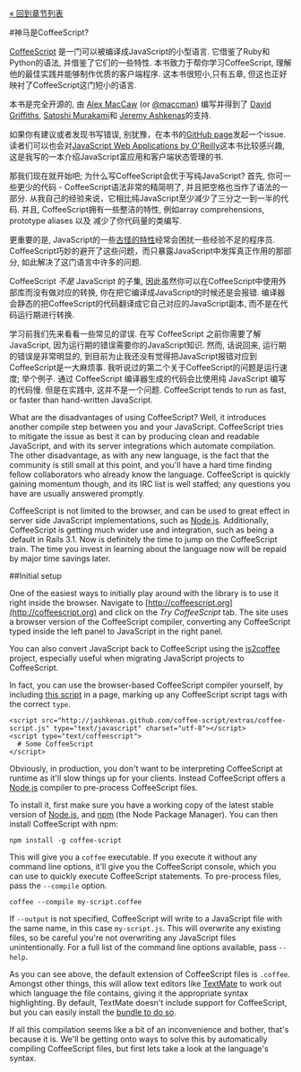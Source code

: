 <div class="back"><a href="index.html">&laquo; 回到章节列表</a></div>

#神马是CoffeeScript?

[CoffeeScript](http://coffeescript.org) 是一门可以被编译成JavaScript的小型语言. 它借鉴了Ruby和Python的语法, 并借鉴了它们的一些特性. 本书致力于帮你学习CoffeeScript, 理解他的最佳实践并能够制作优质的客户端程序. 这本书很短小,只有五章, 但这也正好映衬了CoffeeScript这门短小的语言. 

本书是完全开源的, 由 [Alex MacCaw](http://alexmaccaw.co.uk) (or [@maccman](http://twitter.com/maccman)) 编写并得到了 [David Griffiths](https://github.com/dxgriffiths), [Satoshi Murakami](http://github.com/satyr)和 [Jeremy Ashkenas](https://github.com/jashkenas)的支持.

如果你有建议或者发现书写错误, 别犹豫，在本书的[GitHub page](https://github.com/arcturo/library)发起一个issue. 读者们可以也会对[JavaScript Web Applications by O'Reilly](http://oreilly.com/catalog/9781449307530/)这本书比较感兴趣, 这是我写的一本介绍JavaScript富应用和客户端状态管理的书.

那我们现在就开始吧; 为什么写CoffeeScript会优于写纯JavaScript? 首先, 你可一些更少的代码 - CoffeeScript语法非常的精简明了, 并且把空格也当作了语法的一部分. 从我自己的经验来说，它相比纯JavaScript至少减少了三分之一到一半的代码. 并且, CoffeeScript拥有一些整洁的特性, 例如array comprehensions, prototype aliases 以及 减少了你代码量的类编写. 

更重要的是, JavaScript的一些[古怪的特性](http://bonsaiden.github.com/JavaScript-Garden/)经常会困扰一些经验不足的程序员. CoffeeScript巧妙的避开了这些问题，而只暴露JavaScript中发挥真正作用的那部分, 如此解决了这门语言中许多的问题. 

CoffeeScript *不是* JavaScript 的子集, 因此虽然你可以在CoffeeScript中使用外部库而没有做对应的转换, 你在把它编译成JavaScript的时候还是会报错. 编译器会静态的把CoffeeScript的代码翻译成它自己对应的JavaScript副本, 而不是在代码运行期进行转换. 

学习前我们先来看看一些常见的谬误. 在写 CoffeeScript 之前你需要了解 JavaScript, 因为运行期的错误需要你的JavaScript知识. 然而, 话说回来, 运行期的错误是非常明显的, 到目前为止我还没有觉得把JavaScript报错对应到CoffeeScript是一大麻烦事. 我听说过的第二个关于CoffeeScript的问题是运行速度; 举个例子. 通过 CoffeeScript 编译器生成的代码会比使用纯 JavaScript 编写的代码慢. 但是在实践中, 这并不是一个问题. CoffeeScript tends to run as fast, or faster than hand-written JavaScript.

What are the disadvantages of using CoffeeScript? Well, it introduces another compile step between you and your JavaScript. CoffeeScript tries to mitigate the issue as best it can by producing clean and readable JavaScript, and with its server integrations which automate compilation. The other disadvantage, as with any new language, is the fact that the community is still small at this point, and you'll have a hard time finding fellow collaborators who already know the language. CoffeeScript is quickly gaining momentum though, and its IRC list is well staffed; any questions you have are usually answered promptly. 

CoffeeScript is not limited to the browser, and can be used to great effect in server side JavaScript implementations, such as [Node.js](http://nodejs.org/).   Additionally, CoffeeScript is getting much wider use and integration, such as being a default in Rails 3.1. Now is definitely the time to jump on the CoffeeScript train. The time you invest in learning about the language now will be repaid by major time savings later.

##Initial setup

One of the easiest ways to initially play around with the library is to use it right inside the browser. Navigate to [http://coffeescript.org](http://coffeescript.org) and click on the *Try CoffeeScript* tab. The site uses a browser version of the CoffeeScript compiler, converting any CoffeeScript typed inside the left panel to JavaScript in the right panel. 

You can also convert JavaScript back to CoffeeScript using the [js2coffee](http://js2coffee.org/) project, especially useful when migrating JavaScript projects to CoffeeScript.

In fact, you can use the browser-based CoffeeScript compiler yourself, by including [this script](http://jashkenas.github.com/coffee-script/extras/coffee-script.js) in a page, marking up any CoffeeScript script tags with the correct `type`.

    <script src="http://jashkenas.github.com/coffee-script/extras/coffee-script.js" type="text/javascript" charset="utf-8"></script>
    <script type="text/coffeescript">
      # Some CoffeeScript
    </script>
    
Obviously, in production, you don't want to be interpreting CoffeeScript at runtime as it'll slow things up for your clients. Instead CoffeeScript offers a [Node.js](http://nodejs.org) compiler to pre-process CoffeeScript files.

To install it, first make sure you have a working copy of the latest stable version of [Node.js](http://nodejs.org), and [npm](http://npmjs.org/) (the Node Package Manager). You can then install CoffeeScript with npm:

    npm install -g coffee-script
    
This will give you a `coffee` executable. If you execute it without any command line options, it'll give you the CoffeeScript console, which you can use to quickly execute CoffeeScript statements. To pre-process files, pass the `--compile` option.

    coffee --compile my-script.coffee
    
If `--output` is not specified, CoffeeScript will write to a JavaScript file with the same name, in this case `my-script.js`. This will overwrite any existing files, so be careful you're not overwriting any JavaScript files unintentionally. For a full list of the command line options available, pass `--help`.

As you can see above, the default extension of CoffeeScript files is `.coffee`. Amongst other things, this will allow text editors like [TextMate](http://macromates.com/) to work out which language the file contains, giving it the appropriate syntax highlighting. By default, TextMate doesn't include support for CoffeeScript, but you can easily install the [bundle to do so](https://github.com/jashkenas/coffee-script-tmbundle).

If all this compilation seems like a bit of an inconvenience and bother, that's because it is. We'll be getting onto ways to solve this by automatically compiling CoffeeScript files, but first lets take a look at the language's syntax. 